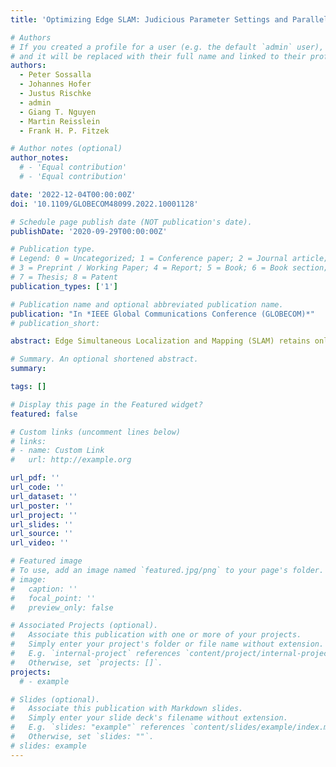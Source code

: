```yaml
---
title: 'Optimizing Edge SLAM: Judicious Parameter Settings and Parallelized Map Updates'

# Authors
# If you created a profile for a user (e.g. the default `admin` user), write the username (folder name) here
# and it will be replaced with their full name and linked to their profile.
authors:
  - Peter Sossalla
  - Johannes Hofer
  - Justus Rischke
  - admin
  - Giang T. Nguyen
  - Martin Reisslein
  - Frank H. P. Fitzek

# Author notes (optional)
author_notes:
  # - 'Equal contribution'
  # - 'Equal contribution'

date: '2022-12-04T00:00:00Z'
doi: '10.1109/GLOBECOM48099.2022.10001128'

# Schedule page publish date (NOT publication's date).
publishDate: '2020-09-29T00:00:00Z'

# Publication type.
# Legend: 0 = Uncategorized; 1 = Conference paper; 2 = Journal article;
# 3 = Preprint / Working Paper; 4 = Report; 5 = Book; 6 = Book section;
# 7 = Thesis; 8 = Patent
publication_types: ['1']

# Publication name and optional abbreviated publication name.
publication: "In *IEEE Global Communications Conference (GLOBECOM)*"
# publication_short:

abstract: Edge Simultaneous Localization and Mapping (SLAM) retains only the tracking on the mobile device, while offloading the compute-intensive local mapping and loop close to edge computing. Existing Edge SLAM approaches incur relatively high delays for offloading, resulting in high failure probabilities, i.e., low reliability, for commonly used public SLAM datasets. We discovered that two parameters which had not previously been studied in detail, namely the number of features and the number of keyframes that are bundled for a local map update, play a critical role in the offloading delay. Also, previous approaches updated the local map in the mobile device in a serial manner, incurring map update latencies. We study the numbers of features and bundled keyframes in detail and we parallelize the local map update. We find that judicious parameter settings, namely relatively small numbers of features (750 per frame) and bundled keyframes (1, i.e., effectively no bundling), reduce the map update latency to less than half compared to the previously common settings (1000 features per frame and 6 keyframes used for a map update). For a low network latency of 20ms, these judicious parameter settings in conjunction with our parallelized local map updating, reduce the 79% failure rate of the previous Edge SLAM systems down to 2%.

# Summary. An optional shortened abstract.
summary: 

tags: []

# Display this page in the Featured widget?
featured: false

# Custom links (uncomment lines below)
# links:
# - name: Custom Link
#   url: http://example.org

url_pdf: ''
url_code: ''
url_dataset: ''
url_poster: ''
url_project: ''
url_slides: ''
url_source: ''
url_video: ''

# Featured image
# To use, add an image named `featured.jpg/png` to your page's folder.
# image:
#   caption: ''
#   focal_point: ''
#   preview_only: false

# Associated Projects (optional).
#   Associate this publication with one or more of your projects.
#   Simply enter your project's folder or file name without extension.
#   E.g. `internal-project` references `content/project/internal-project/index.md`.
#   Otherwise, set `projects: []`.
projects:
  # - example

# Slides (optional).
#   Associate this publication with Markdown slides.
#   Simply enter your slide deck's filename without extension.
#   E.g. `slides: "example"` references `content/slides/example/index.md`.
#   Otherwise, set `slides: ""`.
# slides: example
---
```


<!-- {{% callout note %}}
Click the _Cite_ button above to demo the feature to enable visitors to import publication metadata into their reference management software.
{{% /callout %}}

{{% callout note %}}
Create your slides in Markdown - click the _Slides_ button to check out the example.
{{% /callout %}}

Supplementary notes can be added here, including [code, math, and images](https://wowchemy.com/docs/writing-markdown-latex/). -->
